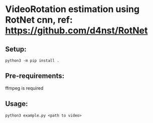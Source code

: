 # VideoRotation estimation using RotNet cnn, ref: https://github.com/d4nst/RotNet <br>


## Setup: <br>

```
python3 -m pip install .
```
## Pre-requirements: <br>
ffmpeg is required <br>


## Usage: <br>
```
python3 example.py <path to video>
```
